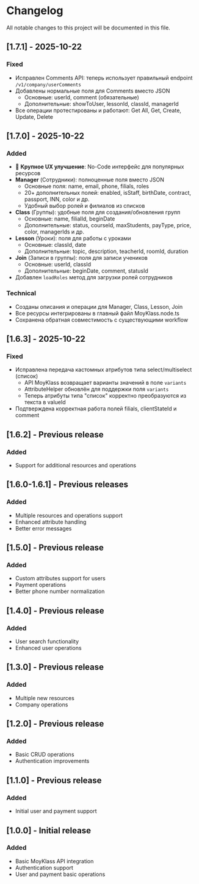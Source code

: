 # Changelog

All notable changes to this project will be documented in this file.

## [1.7.1] - 2025-10-22

### Fixed
- Исправлен Comments API: теперь использует правильный endpoint `/v1/company/userComments`
- Добавлены нормальные поля для Comments вместо JSON
  - Основные: userId, comment (обязательные)
  - Дополнительные: showToUser, lessonId, classId, managerId
- Все операции протестированы и работают: Get All, Get, Create, Update, Delete

## [1.7.0] - 2025-10-22

### Added
- 🎉 **Крупное UX улучшение**: No-Code интерфейс для популярных ресурсов
- **Manager** (Сотрудники): полноценные поля вместо JSON
  - Основные поля: name, email, phone, filials, roles
  - 20+ дополнительных полей: enabled, isStaff, birthDate, contract, passport, INN, color и др.
  - Удобный выбор ролей и филиалов из списков
- **Class** (Группы): удобные поля для создания/обновления групп
  - Основные: name, filialId, beginDate
  - Дополнительные: status, courseId, maxStudents, payType, price, color, managerIds и др.
- **Lesson** (Уроки): поля для работы с уроками
  - Основные: classId, date
  - Дополнительные: topic, description, teacherId, roomId, duration
- **Join** (Записи в группы): поля для записи учеников
  - Основные: userId, classId
  - Дополнительные: beginDate, comment, statusId
- Добавлен `loadRoles` метод для загрузки ролей сотрудников

### Technical
- Созданы описания и операции для Manager, Class, Lesson, Join
- Все ресурсы интегрированы в главный файл MoyKlass.node.ts
- Сохранена обратная совместимость с существующими workflow

## [1.6.3] - 2025-10-22

### Fixed
- Исправлена передача кастомных атрибутов типа select/multiselect (список)
  - API MoyKlass возвращает варианты значений в поле `variants`
  - AttributeHelper обновлён для поддержки поля `variants`
  - Теперь атрибуты типа "список" корректно преобразуются из текста в valueId
- Подтверждена корректная работа полей filials, clientStateId и comment

## [1.6.2] - Previous release

### Added
- Support for additional resources and operations

## [1.6.0-1.6.1] - Previous releases

### Added
- Multiple resources and operations support
- Enhanced attribute handling
- Better error messages

## [1.5.0] - Previous release

### Added
- Custom attributes support for users
- Payment operations
- Better phone number normalization

## [1.4.0] - Previous release

### Added
- User search functionality
- Enhanced user operations

## [1.3.0] - Previous release

### Added
- Multiple new resources
- Company operations

## [1.2.0] - Previous release

### Added
- Basic CRUD operations
- Authentication improvements

## [1.1.0] - Previous release

### Added
- Initial user and payment support

## [1.0.0] - Initial release

### Added
- Basic MoyKlass API integration
- Authentication support
- User and payment basic operations
